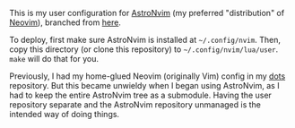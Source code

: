 This is my user configuration for [AstroNvim][an] (my preferred
"distribution" of [Neovim][nv]), branched from [here][upstream].

To deploy, first make sure AstroNvim is installed at `~/.config/nvim`.
Then, copy this directory (or clone this repository) to
`~/.config/nvim/lua/user`. `make` will do that for you.

Previously, I had my home-glued Neovim (originally Vim) config in my
[dots][dots] repository. But this became unwieldy when I began using
AstroNvim, as I had to keep the entire AstroNvim tree as a submodule.
Having the user repository separate and the AstroNvim repository
unmanaged is the intended way of doing things.

[an]: https://astronvim.com
[nv]: https://neovim.io
[upstream]: https://github.com/AstroNvim/user_example
[dots]: https://git.sr.ht/~smlavine/dots
